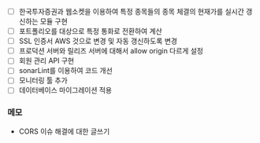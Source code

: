 
- [ ] 한국투자증권과 웹소켓을 이용하여 특정 종목들의 종목 체결의 현재가를 실시간 갱신하는 모듈 구현
- [ ] 포트폴리오를 대상으로 특정 통화로 전환하여 계산
- [ ] SSL 인증서 AWS 것으로 변경 및 자동 갱신하도록 변경
- [ ] 프로덕션 서버와 릴리즈 서버에 대해서 allow origin 다르게 설정
- [ ] 회원 관리 API 구현
- [ ] sonarLint를 이용하여 코드 개선
- [ ] 모니터링 툴 추가
- [ ] 데이터베이스 마이그레이션 적용

### 메모
- CORS 이슈 해결에 대한 글쓰기
